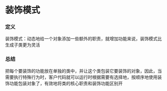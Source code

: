 装饰模式
===

### 定义

装饰模式：动态地给一个对象添加一些额外的职责，就增加功能来说，装饰模式比生成子类更为灵活

### 总结

把每个要装饰的功能放在单独的类中，并让这个类包装它要装饰的对象，因此，当需要执行特殊行为时，客户代码就可以运行时根据需要有选择地，按顺序地使用装饰功能包装对象了，有效地将类的核心职责和装饰功能区别开

